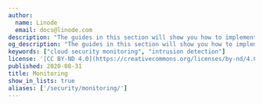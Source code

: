 ```yaml
---
author:
  name: Linode
  email: docs@linode.com
description: "The guides in this section will show you how to implement popular software solutions for cloud security monitoring, an important practice for security."
og_description: "The guides in this section will show you how to implement popular software solutions for cloud security monitoring, an important practice for security."
keywords: ["cloud security monitoring", "intrusion detection"]
license: '[CC BY-ND 4.0](https://creativecommons.org/licenses/by-nd/4.0)'
published: 2020-08-31
title: Monitoring
show_in_lists: true
aliases: ['/security/monitoring/']
---
```


